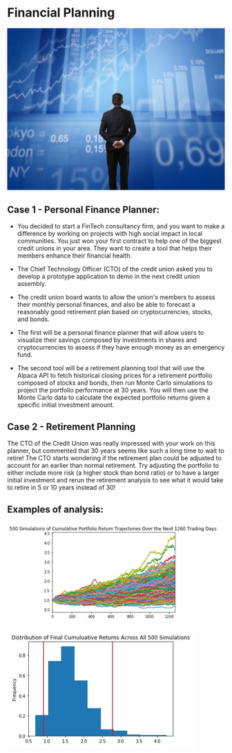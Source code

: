 # Financial Planning

![Image](Images/image.jpg)

## Case 1 - Personal Finance Planner: 

* You decided to start a FinTech consultancy firm, and you want to make a difference by working on projects with high social impact in local communities. You just won your first contract to help one of the biggest credit unions in your area. They want to create a tool that helps their members enhance their financial health. 

* The Chief Technology Officer (CTO) of the credit union asked you to develop a prototype application to demo in the next credit union assembly.

* The credit union board wants to allow the union's members to assess their monthly personal finances, and also be able to forecast a reasonably good retirement plan based on cryptocurrencies, stocks, and bonds.

* The first will be a personal finance planner that will allow users to visualize their savings composed by investments in shares and cryptocurrencies to assess if they have enough money as an emergency fund.

* The second tool will be a retirement planning tool that will use the Alpaca API to fetch historical closing prices for a retirement portfolio composed of stocks and bonds, then run Monte Carlo simulations to project the portfolio performance at 30 years. You will then use the Monte Carlo data to calculate the expected portfolio returns given a specific initial investment amount.



## Case 2 - Retirement Planning
The CTO of the Credit Union was really impressed with your work on this planner, but commented that 30 years seems like such a long time to wait to retire! The CTO starts wondering if the retirement plan could be adjusted to account for an earlier than normal retirement.
Try adjusting the portfolio to either include more risk (a higher stock than bond ratio) or to have a larger initial investment and rerun the retirement analysis to see what it would take to retire in 5 or 10 years instead of 30!


## Examples of analysis:

![Image](Images/chart1.JPG)

![Image](Images/chart2.JPG)


